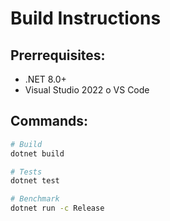 # Build Instructions

## Prerrequisites:
- .NET 8.0+
- Visual Studio 2022 o VS Code

## Commands:
```bash
# Build
dotnet build

# Tests
dotnet test

# Benchmark
dotnet run -c Release